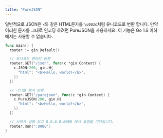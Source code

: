 ```yaml
---
title: "PureJSON"
---
```


일반적으로 JSON은 `<`와 같은 HTML문자를 `\u003c`처럼 유니코드로 변환 합니다.
만약 이러한 문자를 그대로 인코딩 하려면 PureJSON을 사용하세요.
이 기능은 Go 1.6 이하에서는 사용할 수 없습니다.

```go
func main() {
  router := gin.Default()

  // 유니코드 엔티티 반환
  router.GET("/json", func(c *gin.Context) {
    c.JSON(200, gin.H{
      "html": "<b>Hello, world!</b>",
    })
  })

  // 리터럴 문자 반환
  router.GET("/purejson", func(c *gin.Context) {
    c.PureJSON(200, gin.H{
      "html": "<b>Hello, world!</b>",
    })
  })

  // 서버가 실행 되고 0.0.0.0:8080 에서 요청을 기다립니다.
  router.Run(":8080")
}
```
